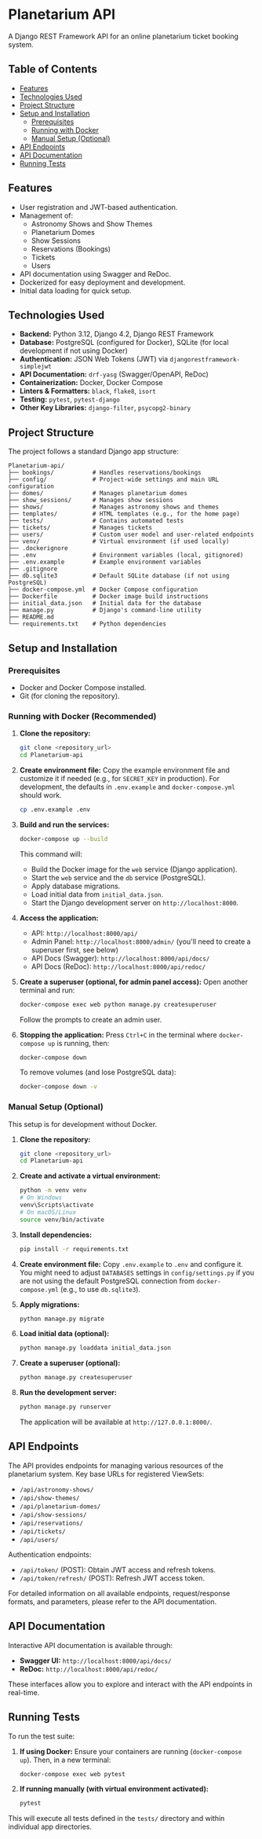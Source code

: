 # Planetarium API

A Django REST Framework API for an online planetarium ticket booking system.

## Table of Contents

- [Features](#features)
- [Technologies Used](#technologies-used)
- [Project Structure](#project-structure)
- [Setup and Installation](#setup-and-installation)
  - [Prerequisites](#prerequisites)
  - [Running with Docker](#running-with-docker)
  - [Manual Setup (Optional)](#manual-setup-optional)
- [API Endpoints](#api-endpoints)
- [API Documentation](#api-documentation)
- [Running Tests](#running-tests)

## Features

- User registration and JWT-based authentication.
- Management of:
  - Astronomy Shows and Show Themes
  - Planetarium Domes
  - Show Sessions
  - Reservations (Bookings)
  - Tickets
  - Users
- API documentation using Swagger and ReDoc.
- Dockerized for easy deployment and development.
- Initial data loading for quick setup.

## Technologies Used

- **Backend:** Python 3.12, Django 4.2, Django REST Framework
- **Database:** PostgreSQL (configured for Docker), SQLite (for local development if not using Docker)
- **Authentication:** JSON Web Tokens (JWT) via `djangorestframework-simplejwt`
- **API Documentation:** `drf-yasg` (Swagger/OpenAPI, ReDoc)
- **Containerization:** Docker, Docker Compose
- **Linters & Formatters:** `black`, `flake8`, `isort`
- **Testing:** `pytest`, `pytest-django`
- **Other Key Libraries:** `django-filter`, `psycopg2-binary`

## Project Structure

The project follows a standard Django app structure:

```
Planetarium-api/
├── bookings/           # Handles reservations/bookings
├── config/             # Project-wide settings and main URL configuration
├── domes/              # Manages planetarium domes
├── show_sessions/      # Manages show sessions
├── shows/              # Manages astronomy shows and themes
├── templates/          # HTML templates (e.g., for the home page)
├── tests/              # Contains automated tests
├── tickets/            # Manages tickets
├── users/              # Custom user model and user-related endpoints
├── venv/               # Virtual environment (if used locally)
├── .dockerignore
├── .env                # Environment variables (local, gitignored)
├── .env.example        # Example environment variables
├── .gitignore
├── db.sqlite3          # Default SQLite database (if not using PostgreSQL)
├── docker-compose.yml  # Docker Compose configuration
├── Dockerfile          # Docker image build instructions
├── initial_data.json   # Initial data for the database
├── manage.py           # Django's command-line utility
├── README.md
└── requirements.txt    # Python dependencies
```

## Setup and Installation

### Prerequisites

- Docker and Docker Compose installed.
- Git (for cloning the repository).

### Running with Docker (Recommended)

1.  **Clone the repository:**

    ```bash
    git clone <repository_url>
    cd Planetarium-api
    ```

2.  **Create environment file:**
    Copy the example environment file and customize it if needed (e.g., for `SECRET_KEY` in production). For development, the defaults in `.env.example` and `docker-compose.yml` should work.

    ```bash
    cp .env.example .env
    ```

3.  **Build and run the services:**

    ```bash
    docker-compose up --build
    ```

    This command will:

    - Build the Docker image for the `web` service (Django application).
    - Start the `web` service and the `db` service (PostgreSQL).
    - Apply database migrations.
    - Load initial data from `initial_data.json`.
    - Start the Django development server on `http://localhost:8000`.

4.  **Access the application:**

    - API: `http://localhost:8000/api/`
    - Admin Panel: `http://localhost:8000/admin/` (you'll need to create a superuser first, see below)
    - API Docs (Swagger): `http://localhost:8000/api/docs/`
    - API Docs (ReDoc): `http://localhost:8000/api/redoc/`

5.  **Create a superuser (optional, for admin panel access):**
    Open another terminal and run:

    ```bash
    docker-compose exec web python manage.py createsuperuser
    ```

    Follow the prompts to create an admin user.

6.  **Stopping the application:**
    Press `Ctrl+C` in the terminal where `docker-compose up` is running, then:
    ```bash
    docker-compose down
    ```
    To remove volumes (and lose PostgreSQL data):
    ```bash
    docker-compose down -v
    ```

### Manual Setup (Optional)

This setup is for development without Docker.

1.  **Clone the repository:**

    ```bash
    git clone <repository_url>
    cd Planetarium-api
    ```

2.  **Create and activate a virtual environment:**

    ```bash
    python -m venv venv
    # On Windows
    venv\Scripts\activate
    # On macOS/Linux
    source venv/bin/activate
    ```

3.  **Install dependencies:**

    ```bash
    pip install -r requirements.txt
    ```

4.  **Create environment file:**
    Copy `.env.example` to `.env` and configure it. You might need to adjust `DATABASES` settings in `config/settings.py` if you are not using the default PostgreSQL connection from `docker-compose.yml` (e.g., to use `db.sqlite3`).

5.  **Apply migrations:**

    ```bash
    python manage.py migrate
    ```

6.  **Load initial data (optional):**

    ```bash
    python manage.py loaddata initial_data.json
    ```

7.  **Create a superuser (optional):**

    ```bash
    python manage.py createsuperuser
    ```

8.  **Run the development server:**
    ```bash
    python manage.py runserver
    ```
    The application will be available at `http://127.0.0.1:8000/`.

## API Endpoints

The API provides endpoints for managing various resources of the planetarium system. Key base URLs for registered ViewSets:

- `/api/astronomy-shows/`
- `/api/show-themes/`
- `/api/planetarium-domes/`
- `/api/show-sessions/`
- `/api/reservations/`
- `/api/tickets/`
- `/api/users/`

Authentication endpoints:

- `/api/token/` (POST): Obtain JWT access and refresh tokens.
- `/api/token/refresh/` (POST): Refresh JWT access token.

For detailed information on all available endpoints, request/response formats, and parameters, please refer to the API documentation.

## API Documentation

Interactive API documentation is available through:

- **Swagger UI:** `http://localhost:8000/api/docs/`
- **ReDoc:** `http://localhost:8000/api/redoc/`

These interfaces allow you to explore and interact with the API endpoints in real-time.

## Running Tests

To run the test suite:

1.  **If using Docker:**
    Ensure your containers are running (`docker-compose up`). Then, in a new terminal:

    ```bash
    docker-compose exec web pytest
    ```

2.  **If running manually (with virtual environment activated):**
    ```bash
    pytest
    ```

This will execute all tests defined in the `tests/` directory and within individual app directories.
